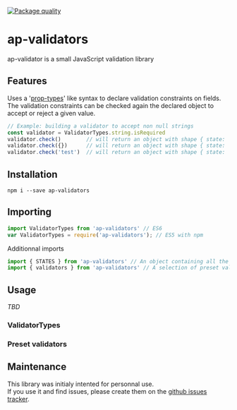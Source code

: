 [![Package quality](http://packagequality.com/shield/ap-validators.svg)](http://packagequality.com/#?package=ap-validators)

# ap-validators

ap-validator is a small JavaScript validation library

## Features

Uses a '[prop-types](https://github.com/facebook/prop-types)' like syntax to declare validation constraints on fields.   
The validation constraints can be checked again the declared object to accept or reject a given value.

```javascript
// Example: building a validator to accept non null strings
const validator = ValidatorTypes.string.isRequired
validator.check()        // will return an object with shape { state: 'ERROR' }
validator.check({})      // will return an object with shape { state: 'ERROR' }
validator.check('test')  // will return an object with shape { state: 'SUCCESS' }
```

## Installation

`npm i --save ap-validators`

## Importing

```javascript
import ValidatorTypes from 'ap-validators' // ES6
var ValidatorTypes = require('ap-validators'); // ES5 with npm
```

Additionnal imports

```javascript
import { STATES } from 'ap-validators' // An object containing all the possible states values as members
import { validators } from 'ap-validators' // A selection of preset validators
```

## Usage

*TBD*

### ValidatorTypes

### Preset validators

## Maintenance

This library was initialy intented for personnal use.   
If you use it and find issues, please create them on the [github issues tracker](https://github.com/ash-uncover/ap-validators/issues).
